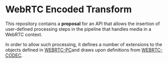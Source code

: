 # WebRTC Encoded Transform

This repository contains a **proposal** for an API that allows the
insertion of user-defined processing steps in the pipeline that
handles media in a WebRTC context.

In order to allow such processing, it defines a number of extensions
to the objects defined in [WEBRTC-PC](https://w3c.github.io/webrtc-pc/)and
draws upon definitions from [WEBRTC-CODEC](https://github.com/WICG/web-codecs).


